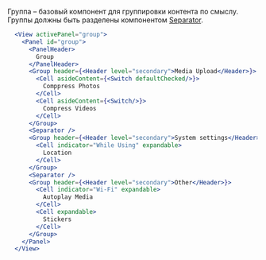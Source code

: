 Группа – базовый компонент для группировки контента по смыслу. Группы должны быть разделены компонентом
[Separator](https://vkcom.github.io/vkui-styleguide/#!/Separator).

```jsx
  <View activePanel="group">
    <Panel id="group">
      <PanelHeader>
        Group
      </PanelHeader>
      <Group header={<Header level="secondary">Media Upload</Header>}>
        <Cell asideContent={<Switch defaultChecked/>}>
          Comppress Photos
        </Cell>
        <Cell asideContent={<Switch/>}>
          Compress Videos
        </Cell>
      </Group>
      <Separator />
      <Group header={<Header level="secondary">System settings</Header>} description="Allow access to location services to attach your location to messages, posts, photos and stories, to improve ads in your news feed and optimize content and friend suggestions">
        <Cell indicator="While Using" expandable>
          Location
        </Cell>
      </Group>
      <Separator />
      <Group header={<Header level="secondary">Other</Header>}>
        <Cell indicator="Wi-Fi" expandable>
          Autoplay Media
        </Cell>
        <Cell expandable>
          Stickers
        </Cell>
      </Group>
    </Panel>
  </View>
```
